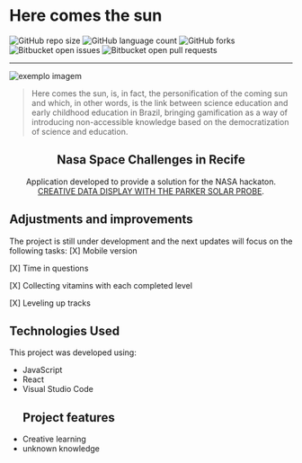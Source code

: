 # Here comes the sun

![GitHub repo size](https://img.shields.io/github/repo-size/carloshendvpm/deploy_hcs?style=for-the-badge)
![GitHub language count](https://img.shields.io/github/languages/count/carloshendvpm/deploy_hcs?style=for-the-badge)
![GitHub forks](https://img.shields.io/github/forks/carloshendvpm/deploy_hcs?style=for-the-badge)
![Bitbucket open issues](https://img.shields.io/bitbucket/issues/carloshendvpm/deploy_hcs?style=for-the-badge)
![Bitbucket open pull requests](https://img.shields.io/bitbucket/pr-raw/carloshendvpm/deploy_hcs?style=for-the-badge)

<hr>
 
<img src="https://imgur.com/by6q4Fr" alt="exemplo imagem">


> Here comes the sun, is, in fact, the personification of the coming sun and which, in other words, is the link between science education and early childhood education in Brazil, bringing gamification as a way of introducing non-accessible knowledge based on the democratization of science and education.


<h2 align="center">Nasa Space Challenges in Recife</h2>
<p align = "center">
	Application developed to provide a solution for the NASA hackaton.    <a href="https://2022.spaceappschallenge.org/challenges/2022-challenges/creative-data-display/details">CREATIVE DATA DISPLAY WITH THE PARKER SOLAR PROBE</a>.
<p align="center">

## Adjustments and improvements
The project is still under development and the next updates will focus on the following tasks:
[X] Mobile version

[X] Time in questions

[X] Collecting vitamins with each completed level

[X] Leveling up tracks

<h2>Technologies Used</h2>
This project was developed using:
<ul>
<li>JavaScript</li>
<li>React</li>
<li>Visual Studio Code</a></li> 
 
## Project features
<li>Creative learning</li>
<li>unknown knowledge</a></li> 

